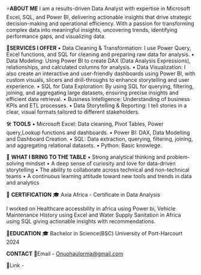 ⚡**ABOUT ME**
I am a results-driven Data Analyst with expertise in Microsoft Excel, SQL, and Power BI, delivering actionable insights that drive strategic decision-making and operational efficiency. With a passion for transforming complex data into meaningful insights, uncovering trends, identifying performance gaps, and visualizing data.

🤝**SERVICES I OFFER**
• Data Cleaning & Transformation: I use Power Query, Excel functions, and SQL for cleaning and preparing raw data for analysis.
• Data Modeling: Using Power BI to create DAX (Data Analysis Expressions), relationships, and calculated columns for analysis.
• Data Visualization: I also create an interactive and user-friendly dashboards using Power BI, with custom visuals, slicers and drill-throughs to enhance storytelling    and user experience.
• SQL for Data Exploration: By using SQL for querying, filtering, joining, and aggregating large datasets, ensuring precise insights and efficient data retrieval.
• Business Intelligence: Understanding of business KPIs and ETL processes.
• Data Storytelling & Reporting: I tell stories in a clear, visual formats tailored to different stakeholders.

🛠️ **TOOLS**
• Microsoft Excel: Data cleaning, Pivot Tables, Power query,Lookup functions and dashboards.
• Power BI: DAX, Data Modelling and Dashboard Creation.
• SQL: Data extraction, querying, filtering, joining, and aggregating relational datasets.
• Python: Basic knowlege.

🎯 **WHAT I BRING TO THE TABLE**
• Strong analytical thinking and problem-solving mindset
• A deep sense of curiosity and love for data-driven storytelling
• The ability to collaborate across technical and non-technical teams
• A continuous learning attitude toward new tools and trends in data and analytics

🏅 **CERTIFICATION**
🎓 Axia Africa - Certificate in Data Analysis

I worked on Healthcare accessbility in africa using Power bi, Vehicle Maintenance History using Excel and Water Supply Sanitation in Africa using SQL giving actionable insights with recommendations.

📘**EDUCATION**
🎓 Bachelor in Science(BSC)
University of Port-Harcourt 2024

**CONTACT**
📧Email - Onuohaulorma@gmail.com

🔗Link -  
